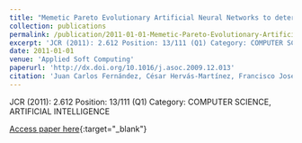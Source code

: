 ```yaml
---
title: "Memetic Pareto Evolutionary Artificial Neural Networks to determine growth/no-growth in predictive microbiology"
collection: publications
permalink: /publication/2011-01-01-Memetic-Pareto-Evolutionary-Artificial-Neural-Networks-to-determine-growthno-growth-in-predictive-microbiology
excerpt: 'JCR (2011): 2.612 Position: 13/111 (Q1) Category: COMPUTER SCIENCE, ARTIFICIAL INTELLIGENCE'
date: 2011-01-01
venue: 'Applied Soft Computing'
paperurl: 'http://dx.doi.org/10.1016/j.asoc.2009.12.013'
citation: 'Juan Carlos Fernández, César Hervás-Martínez, Francisco José Martínez-Estudillo, **Pedro Antonio Gutiérrez, **&quot;Memetic Pareto Evolutionary Artificial Neural Networks to determine growth/no-growth in predictive microbiology.&quot; Applied Soft Computing, Vol. 11(1), 2011, pp.534-550.'
---
```

JCR (2011): 2.612 Position: 13/111 (Q1) Category: COMPUTER SCIENCE, ARTIFICIAL INTELLIGENCE

[Access paper here](http://dx.doi.org/10.1016/j.asoc.2009.12.013){:target="_blank"}
